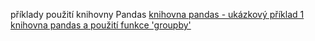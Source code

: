 příklady použití knihovny Pandas
<a href = 'https://github.com/mh-Root/python_pandas_jupyter/blob/master/pandas_tutorial_1.ipynb'>knihovna pandas - ukázkový příklad 1</a>
<a href = 'https://github.com/mh-Root/python_pandas_jupyter/blob/master/pandas_groupby.ipynb'>knihovna pandas a použití funkce 'groupby'</a>
